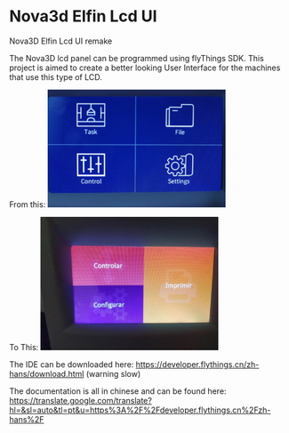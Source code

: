 # Nova3d Elfin Lcd UI
Nova3D Elfin Lcd UI remake

The Nova3D lcd panel can be programmed using flyThings SDK.
This project is aimed to create a better looking User Interface for the machines that use this type of LCD.

From this:
![preform_diagnostics_mode](images/before.JPG)

To This:
![preform_diagnostics_mode](images/after.jpg)

The IDE can be downloaded here: https://developer.flythings.cn/zh-hans/download.html (warning slow)

The documentation is all in chinese and can be found here: https://translate.google.com/translate?hl=&sl=auto&tl=pt&u=https%3A%2F%2Fdeveloper.flythings.cn%2Fzh-hans%2F


